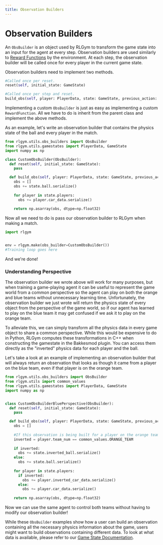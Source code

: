 ```yaml
---
title: Observation Builders
---
```



# Observation Builders

An `ObsBuilder` is an object used by RLGym to transform the game state into an input for the agent at every step.
Observation builders are used similarly to [Reward Functions](https://rlgym.github.io/docs-page.html#reward-functions) by the environment. At each step, the observation builder will be called once for every player in the current game state.

Observation builders need to implement two methods.

```python
#Called once per reset.
reset(self, initial_state: GameState)

#Called once per step and reset.
build_obs(self, player: PlayerData, state: GameState, previous_action: np.ndarray) -> Any
```

Implementing a custom `ObsBuilder` is just as easy as implementing a custom `RewardFunction`.
All we have to do is inherit from the parent class and implement the above methods.

As an example, let's write an observation builder that contains the physics state of the ball and every player in the match.

```python
from rlgym.utils.obs_builders import ObsBuilder
from rlgym.utils.gamestates import PlayerData, GameState
import numpy as np

class CustomObsBuilder(ObsBuilder):
  def reset(self, initial_state: GameState):
    pass

  def build_obs(self, player: PlayerData, state: GameState, previous_action: np.ndarray) -> Any:
    obs = []
    obs += state.ball.serialize()
    
    for player in state.players:
      obs += player.car_data.serialize()
    
    return np.asarray(obs, dtype=np.float32)
```

Now all we need to do is pass our observation builder to RLGym when making a match.

```python
import rlgym


env = rlgym.make(obs_builder=CustomObsBuilder())
#Training loop goes here
```

And we're done!

### Understanding Perspective
The observation builder we wrote above will work for many purposes, but when training a game-playing agent it can be useful to represent the game world from a common perspective so the agent can play on both the orange and blue teams without unnecessary learning time.
Unfortunately, the observation builder we just wrote will return the physics state of every object from the perspective of the game world, so if our agent has learned to play on the blue team it may get confused if we ask it to play on the orange team.

To alleviate this, we can simply transform all the physics data in every game object to share a common perspective.
While this would be expensive to do in Python, RLGym computes these transformations in C++ when constructing the gamestate in the Bakkesmod plugin.
You can access them directly as the "inverted" physics data for each player and the ball.

Let's take a look at an example of implementing an observation builder that will always return an observation that looks as though it came from a player on the blue team, even if that player is on the orange team.

```python
from rlgym.utils.obs_builders import ObsBuilder
from rlgym.utils import common_values
from rlgym.utils.gamestates import PlayerData, GameState
import numpy as np


class CustomObsBuilderBluePerspective(ObsBuilder):
  def reset(self, initial_state: GameState):
    pass

  def build_obs(self, player: PlayerData, state: GameState, previous_action: np.ndarray) -> Any:
    obs = []
    
    #If this observation is being built for a player on the orange team, we need to invert all the physics data we use.
    inverted = player.team_num == common_values.ORANGE_TEAM
    
    if inverted:
      obs += state.inverted_ball.serialize()
    else:
      obs += state.ball.serialize()
      
    for player in state.players:
      if inverted:
        obs += player.inverted_car_data.serialize()
      else:
        obs += player.car_data.serialize()
    
    return np.asarray(obs, dtype=np.float32)
```

Now we can use the same agent to control both teams without having to modify our observation builder!

While these `ObsBuilder` examples show how a user can build an observation containing all the necessary physics information about the game, users might want to build observations containing different data. To look at what data is available, please refer to our [Game State Documentation](/).
